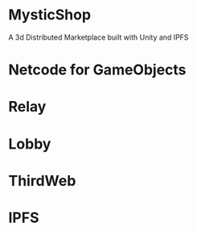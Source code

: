 # MysticShop
A 3d Distributed Marketplace built with Unity and IPFS

# Netcode for GameObjects

# Relay

# Lobby

# ThirdWeb

# IPFS

